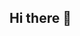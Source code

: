 ## Hi there 👋

<!--
**Shamsafarany/Shamsafarany** is a ✨ _special_ ✨ repository because its `README.md` (this file) appears on your GitHub profile.

- 🌱 I’m currently learning Frontend development...

-Currently on https://roadmap.sh/card/tall/686d4f649dd30e3103e5fc17?variant=dark&roadmaps=frontend


